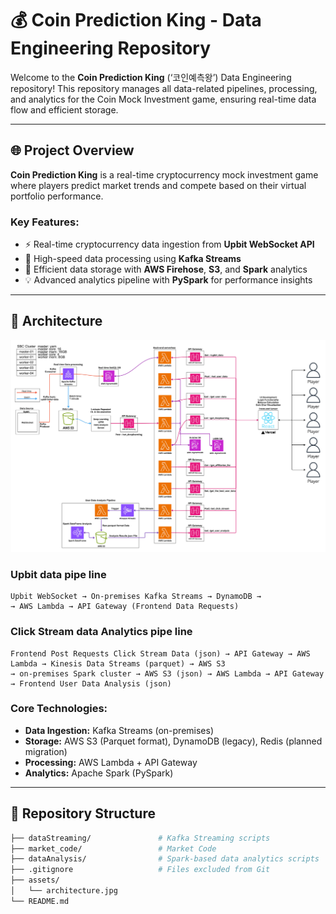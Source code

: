 # 💰 **Coin Prediction King - Data Engineering Repository**

Welcome to the **Coin Prediction King** (‘코인예측왕’) Data Engineering repository! This repository manages all data-related pipelines, processing, and analytics for the Coin Mock Investment game, ensuring real-time data flow and efficient storage.

---

## 🌐 **Project Overview**

**Coin Prediction King** is a real-time cryptocurrency mock investment game where players predict market trends and compete based on their virtual portfolio performance.

### **Key Features:**
- ⚡ Real-time cryptocurrency data ingestion from **Upbit WebSocket API**
- 🚀 High-speed data processing using **Kafka Streams**
- 🌌 Efficient data storage with **AWS Firehose**, **S3**, and **Spark** analytics
- 💡 Advanced analytics pipeline with **PySpark** for performance insights

---

## 🚀 **Architecture**

![Coin Prediction King Architecture](assets/CoinKing_DataPipeLine_Architecture.jpg)

###  **Upbit data pipe line**
```
Upbit WebSocket → On-premises Kafka Streams → DynamoDB →
→ AWS Lambda → API Gateway (Frontend Data Requests)
```
###  **Click Stream data Analytics pipe line**
```
Frontend Post Requests Click Stream Data (json) → API Gateway → AWS Lambda → Kinesis Data Streams (parquet) → AWS S3
→ on-premises Spark cluster → AWS S3 (json) → AWS Lambda → API Gateway → Frontend User Data Analysis (json)
```

### **Core Technologies:**
- **Data Ingestion:** Kafka Streams (on-premises)
- **Storage:** AWS S3 (Parquet format), DynamoDB (legacy), Redis (planned migration)
- **Processing:** AWS Lambda + API Gateway
- **Analytics:** Apache Spark (PySpark)

---

## 📁 **Repository Structure**

```bash
├── dataStreaming/               # Kafka Streaming scripts
├── market_code/                 # Market Code 
├── dataAnalysis/                # Spark-based data analytics scripts
├── .gitignore                   # Files excluded from Git
├── assets/
│   └── architecture.jpg
└── README.md
```
